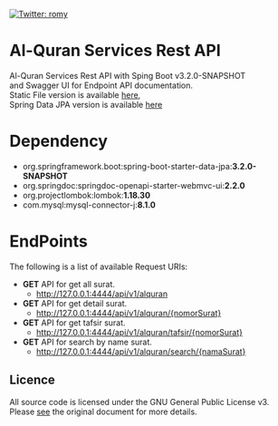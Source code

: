 [![Twitter: romy](https://img.shields.io/twitter/follow/RomySihananda)](https://twitter.com/RomySihananda)

# Al-Quran Services Rest API

Al-Quran Services Rest API with Sping Boot v3.2.0-SNAPSHOT </br>
and Swagger UI for Endpoint API documentation. </br> 
Static File version is available [here](https://github.com/RomySaputraSihananda/alquranapi/tree/v1.0.0), </br>
Spring Data JPA version is available [here](https://github.com/RomySaputraSihananda/alquranapi/tree/v1.0.1)

# Dependency

- org.springframework.boot:spring-boot-starter-data-jpa:**3.2.0-SNAPSHOT**
- org.springdoc:springdoc-openapi-starter-webmvc-ui:**2.2.0**
- org.projectlombok:lombok:**1.18.30**
- com.mysql:mysql-connector-j:**8.1.0**

# EndPoints

The following is a list of available Request URIs:

- **GET** API for get all surat.
  - http://127.0.0.1:4444/api/v1/alquran
- **GET** API for get detail surat.
  - http://127.0.0.1:4444/api/v1/alquran/{nomorSurat}
- **GET** API for get tafsir surat.
  - http://127.0.0.1:4444/api/v1/alquran/tafsir/{nomorSurat}
- **GET** API for search by name surat.
  - http://127.0.0.1:4444/api/v1/alquran/search/{namaSurat}

## Licence

All source code is licensed under the GNU General Public License v3. Please [see](https://www.gnu.org/licenses) the original document for more details.
